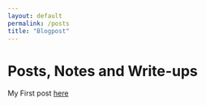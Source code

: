 ```yaml
---
layout: default
permalink: /posts
title: "Blogpost"
---
```



# Posts, Notes and Write-ups

My First post [here](https://elmanto.github.io/_posts/welcome.md)


